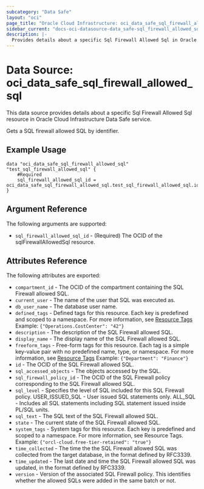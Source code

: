 ```yaml
---
subcategory: "Data Safe"
layout: "oci"
page_title: "Oracle Cloud Infrastructure: oci_data_safe_sql_firewall_allowed_sql"
sidebar_current: "docs-oci-datasource-data_safe-sql_firewall_allowed_sql"
description: |-
  Provides details about a specific Sql Firewall Allowed Sql in Oracle Cloud Infrastructure Data Safe service
---
```


# Data Source: oci_data_safe_sql_firewall_allowed_sql
This data source provides details about a specific Sql Firewall Allowed Sql resource in Oracle Cloud Infrastructure Data Safe service.

Gets a SQL firewall allowed SQL by identifier.

## Example Usage

```hcl
data "oci_data_safe_sql_firewall_allowed_sql" "test_sql_firewall_allowed_sql" {
	#Required
	sql_firewall_allowed_sql_id = oci_data_safe_sql_firewall_allowed_sql.test_sql_firewall_allowed_sql.id
}
```

## Argument Reference

The following arguments are supported:

* `sql_firewall_allowed_sql_id` - (Required) The OCID of the sqlFirewallAllowedSql resource.


## Attributes Reference

The following attributes are exported:

* `compartment_id` - The OCID of the compartment containing the SQL Firewall allowed SQL.
* `current_user` - The name of the user that SQL was executed as.
* `db_user_name` - The database user name.
* `defined_tags` - Defined tags for this resource. Each key is predefined and scoped to a namespace. For more information, see [Resource Tags](https://docs.cloud.oracle.com/iaas/Content/General/Concepts/resourcetags.htm)  Example: `{"Operations.CostCenter": "42"}` 
* `description` - The description of the SQL Firewall allowed SQL.
* `display_name` - The display name of the SQL Firewall allowed SQL.
* `freeform_tags` - Free-form tags for this resource. Each tag is a simple key-value pair with no predefined name, type, or namespace. For more information, see [Resource Tags](https://docs.cloud.oracle.com/iaas/Content/General/Concepts/resourcetags.htm)  Example: `{"Department": "Finance"}` 
* `id` - The OCID of the SQL Firewall allowed SQL.
* `sql_accessed_objects` - The objects accessed by the SQL.
* `sql_firewall_policy_id` - The OCID of the SQL Firewall policy corresponding to the SQL Firewall allowed SQL.
* `sql_level` - Specifies the level of SQL included for this SQL Firewall policy. USER_ISSUED_SQL - User issued SQL statements only. ALL_SQL - Includes all SQL statements including SQL statement issued inside PL/SQL units. 
* `sql_text` - The SQL text of the SQL Firewall allowed SQL.
* `state` - The current state of the SQL Firewall allowed SQL.
* `system_tags` - System tags for this resource. Each key is predefined and scoped to a namespace. For more information, see Resource Tags. Example: `{"orcl-cloud.free-tier-retained": "true"}` 
* `time_collected` - The time the the SQL Firewall allowed SQL was collected from the target database, in the format defined by RFC3339.
* `time_updated` - The last date and time the SQL Firewall allowed SQL was updated, in the format defined by RFC3339.
* `version` - Version of the associated SQL Firewall policy. This identifies whether the allowed SQLs were added in the same batch or not.


